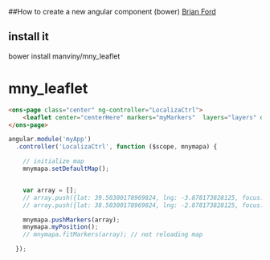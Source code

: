 ##How to create a new angular component (bower)
[Brian Ford](http://briantford.com/blog/angular-bower)  

## install it
bower install manviny/mny_leaflet  


mny_leaflet
===========

```html
<ons-page class="center" ng-controller="LocalizaCtrl">
    <leaflet center="centerHere" markers="myMarkers"  layers="layers" defaults="defaults"  ></leaflet>
</ons-page>
````


```javascript
angular.module('myApp')
  .controller('LocalizaCtrl', function ($scope, mnymapa) {

  	// initialize map
	mnymapa.setDefaultMap();


  	var array = [];
	// array.push({lat: 39.50300178969824, lng: -3.878173828125, focus: true, draggable: false});	
	// array.push({lat: 38.50300178969824, lng: -2.878173828125, focus: true, draggable: false});	

	mnymapa.pushMarkers(array); 
	mnymapa.myPosition();
	// mnymapa.fitMarkers(array); // not reloading map

  });
```


